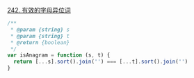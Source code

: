 [242. 有效的字母异位词](https://leetcode-cn.com/problems/valid-anagram/)

```javascript
/**
 * @param {string} s
 * @param {string} t
 * @return {boolean}
 */
var isAnagram = function (s, t) {
  return [...s].sort().join('') === [...t].sort().join('')
}
```
